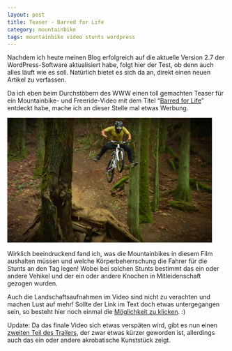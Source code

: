 ```yaml
---
layout: post
title: Teaser - Barred for Life
category: mountainbike
tags: mountainbike video stunts wordpress
---
```


Nachdem ich heute meinen Blog erfolgreich auf die aktuelle Version 2.7 der WordPress-Software aktualisiert habe, folgt hier der Test, ob denn auch alles läuft wie es soll. Natürlich bietet es sich da an, direkt einen neuen Artikel zu verfassen.

Da ich eben beim Durchstöbern des WWW einen toll gemachten Teaser für ein Mountainbike- und Freeride-Video mit dem Titel “[Barred for Life](http://vimeo.com/2349551)” entdeckt habe, mache ich an dieser Stelle mal etwas Werbung.

![Barred for Life](/images/2008-12-11/barred-for-life.jpg)

Wirklich beeindruckend fand ich, was die Mountainbikes in diesem Film aushalten müssen und welche Körperbeherrschung die Fahrer für die Stunts an den Tag legen! Wobei bei solchen Stunts bestimmt das ein oder andere Vehikel und der ein oder andere Knochen in Mitleidenschaft gezogen wurden.

Auch die Landschaftsaufnahmen im Video sind nicht zu verachten und machen Lust auf mehr! Sollte der Link im Text doch etwas untergegangen sein, so besteht hier noch einmal die [Möglichkeit zu klicken](http://vimeo.com/2349551). :)

Update: Da das finale Video sich etwas verspäten wird, gibt es nun einen [zweiten Teil des Trailers](http://vimeo.com/3682826), der zwar etwas kürzer geworden ist, allerdings auch das ein oder andere akrobatische Kunststück zeigt.
